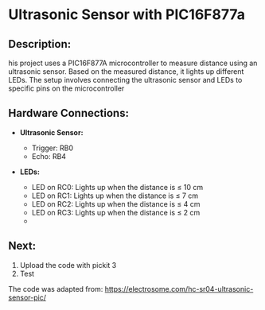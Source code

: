 # Ultrasonic Sensor with PIC16F877a

## Description:
his project uses a PIC16F877A microcontroller to measure distance using an ultrasonic sensor. Based on the measured distance, it lights up different LEDs. The setup involves connecting the ultrasonic sensor and LEDs to specific pins on the microcontroller

## Hardware Connections: 
- **Ultrasonic Sensor:**
  - Trigger: RB0
  - Echo: RB4

- **LEDs:**
  - LED on RC0: Lights up when the distance is ≤ 10 cm
  - LED on RC1: Lights up when the distance is ≤ 7 cm
  - LED on RC2: Lights up when the distance is ≤ 4 cm
  - LED on RC3: Lights up when the distance is ≤ 2 cm
  - 
## Next:
1. Upload the code with pickit 3
2. Test

The code was adapted from: https://electrosome.com/hc-sr04-ultrasonic-sensor-pic/
